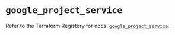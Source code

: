 # `google_project_service`

Refer to the Terraform Registory for docs: [`google_project_service`](https://registry.terraform.io/providers/hashicorp/google-beta/4.66.0/docs/resources/google_project_service).
